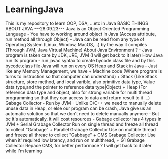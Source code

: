 # LearningJava
This is my repository to learn OOP, DSA, ...etc in Java
BASIC THINGS ABOUT JAVA
---28.09.23---
Java is an Object Oriented Programming Language
    - You have to working around object in Java (Access attribute, run method all through Object)
    - Java can be read from any type of Operating System (Linux, Window, MacOS,...) by the way it compiles (Through JVM, Java Virtual Machine)
About Java Environment
?    - Java program is taken care by JDK, JRE, JVM (I will get back to it later)
How Java run its program
    - run javac syntax to create bycode.class file and by this bycode.class file Java will run on every OS
Heap and Stack in Java
    - Just like any Memory Management, we have
            + Machine code      (Where program is turns to instruction so that computer can understand)
            + Stack             (Like Stack structure, store method, and local varible, also primitive data type, Value data type,and the pointer to reference data type|Object)
            + Heap              (For reference data type and object, also for strong variable for multi thread programming so that they can access to data and return result to it ...)
Gabage Collector
    - Run by JVM 
    - Unlike C/C++ we need to manually delete unuse data in Heap, or else our program can be crash, Java give us an automatic solution so that we don't need to delete manually anymore
    - But bc it's automatically, it will cost resources
    - Gabage collector has 4 types in JVM
        + Serial Grabage Collector      Run on single thread and freeze all thread to collect "Gabbage"
        + Parallel Grabage Collector    Use on multible thread and freeze all threac to collect "Gabbage"
        + CMS Grabage Collector         Use when it' required low latency, and run on multithread,
        + G1 Grabage Collector          Repace CMS, for better performace
?    I will get back to it later while I'm learning

